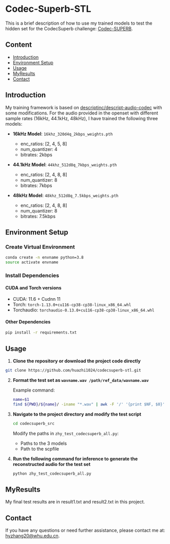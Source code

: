 # Codec-Superb-STL

This is a brief description of how to use my trained models to test the hidden set for the CodecSuperb challenge: [Codec-SUPERB](https://github.com/voidful/Codec-SUPERB/tree/SLT_Challenge).

## Content

- [Introduction](#introduction)
- [Environment Setup](#environment-setup)
- [Usage](#usage)
- [MyResults](#myresults)
- [Contact](#contact)


## Introduction

My training framework is based on [descriptinc/descript-audio-codec](https://github.com/descriptinc/descript-audio-codec?tab=readme-ov-file)  with some modifications. For the audio provided in the openset with different sample rates (16kHz, 44.1kHz, 48kHz), I have trained the following three models:

- **16kHz Model**: `16khz_320d4q_2kbps_weights.pth`
  - enc_ratios: [2, 4, 5, 8]
  - num_quantizer: 4
  - bitrates: 2kbps

- **44.1kHz Model**: `44khz_512d8q_7kbps_weights.pth`
  - enc_ratios: [2, 4, 8, 8]
  - num_quantizer: 8
  - bitrates: 7kbps

- **48kHz Model**: `48khz_512d8q_7.5kbps_weights.pth`
  - enc_ratios: [2, 4, 8, 8]
  - num_quantizer: 8
  - bitrates: 7.5kbps

## Environment Setup

### Create Virtual Environment

```sh
conda create -n envname python=3.8
source activate envname
```

### Install Dependencies

#### CUDA and Torch versions

- CUDA: 11.6 + Cudnn 11
- Torch: `torch-1.13.0+cu116-cp38-cp38-linux_x86_64.whl`
- Torchaudio: `torchaudio-0.13.0+cu116-cp38-cp38-linux_x86_64.whl`

#### Other Dependencies

```sh
pip install -r requirements.txt
```

## Usage

1. **Clone the repository or download the project code directly**

```sh
git clone https://github.com/huazhi1024/codecsuperb-stl.git
```

2. **Format the test set as `wavname.wav /path/ref_data/wavname.wav`**

   Example command:
   ```sh
   name=$1
   find ${PWD}/${name}/ -iname "*.wav" | awk -F '/' '{print $NF, $0}' | sort > ${name}.wav.scp
   ```

3. **Navigate to the project directory and modify the test script**

   ```sh
   cd codecsuperb_src
   ```
   Modify the paths in `zhy_test_codecsuperb_all.py`:
   - Paths to the 3 models
   - Path to the scpfile

4. **Run the following command for inference to generate the reconstructed audio for the test set**

   ```sh
   python zhy_test_codecsuperb_all.py
   ```

## MyResults

My final test results are in result1.txt and result2.txt in this project.

## Contact

If you have any questions or need further assistance, please contact me at: hyzhang20@whu.edu.cn.
